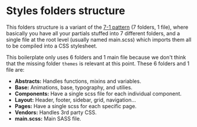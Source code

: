 # Styles folders structure

This folders structure is a variant of the [7-1 pattern](https://sass-guidelin.es/#architecture) (7 folders, 1 file), where basically you have all your partials stuffed into 7 different folders, and a single file at the root level (usually named main.scss) which imports them all to be compiled into a CSS stylesheet.

This boilerplate only uses 6 folders and 1 main file because we don't think that the missing folder `themes` is relevant at this point. These 6 folders and 1 file are:

* **Abstracts:** Handles functions, mixins and variables.
* **Base:** Animations, base, typography, and utilies.
* **Components:** Have a single scss file for each individual component.
* **Layout:** Header, footer, sidebar, grid, navigation...
* **Pages:** Have a single scss for each specific page.
* **Vendors:** Handles 3rd party CSS.
* **main.scss:** Main SASS file.